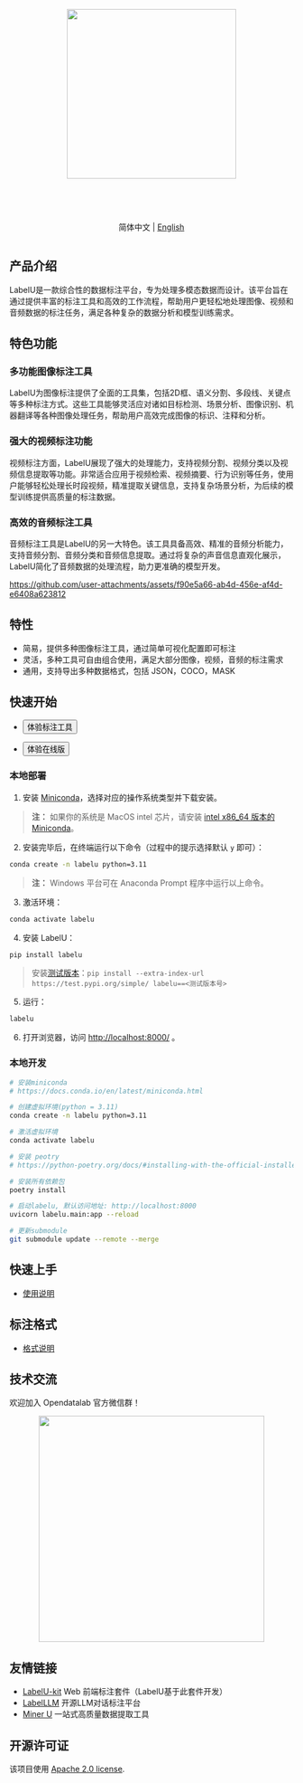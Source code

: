 <div align="center">
<article style="display: flex; flex-direction: column; align-items: center; justify-content: center;">
    <p align="center"><img width="300" src="https://user-images.githubusercontent.com/25022954/209616423-9ab056be-5d62-4eeb-b91d-3b20f64cfcf8.svg" /></p>
    <h1 style="width: 100%; text-align: center;"></h1>
    <p align="center">
        简体中文 | <a href="./README.md" >English</a>
    </p>
</article>
    
   
</div>

## 产品介绍

LabelU是一款综合性的数据标注平台，专为处理多模态数据而设计。该平台旨在通过提供丰富的标注工具和高效的工作流程，帮助用户更轻松地处理图像、视频和音频数据的标注任务，满足各种复杂的数据分析和模型训练需求。

## 特色功能

### 多功能图像标注工具
LabelU为图像标注提供了全面的工具集，包括2D框、语义分割、多段线、关键点等多种标注方式。这些工具能够灵活应对诸如目标检测、场景分析、图像识别、机器翻译等各种图像处理任务，帮助用户高效完成图像的标识、注释和分析。

### 强大的视频标注功能
视频标注方面，LabelU展现了强大的处理能力，支持视频分割、视频分类以及视频信息提取等功能。非常适合应用于视频检索、视频摘要、行为识别等任务，使用户能够轻松处理长时段视频，精准提取关键信息，支持复杂场景分析，为后续的模型训练提供高质量的标注数据。

### 高效的音频标注工具
音频标注工具是LabelU的另一大特色。该工具具备高效、精准的音频分析能力，支持音频分割、音频分类和音频信息提取。通过将复杂的声音信息直观化展示，LabelU简化了音频数据的处理流程，助力更准确的模型开发。

https://github.com/user-attachments/assets/f90e5a66-ab4d-456e-af4d-e6408a623812


## 特性

- 简易，提供多种图像标注工具，通过简单可视化配置即可标注
- 灵活，多种工具可自由组合使用，满足大部分图像，视频，音频的标注需求
- 通用，支持导出多种数据格式，包括 JSON，COCO，MASK

## 快速开始

- <a href="https://opendatalab.github.io/labelU-Kit/">
    <button>体验标注工具</button>
</a>

- <a href="https://labelu.shlab.tech/">
    <button>体验在线版</button>
</a>

### 本地部署

1. 安装 [Miniconda](https://docs.conda.io/en/latest/miniconda.html)，选择对应的操作系统类型并下载安装。

> **注：** 如果你的系统是 MacOS intel 芯片，请安装 [intel x86_64 版本的 Miniconda](https://repo.anaconda.com/miniconda/)。

2. 安装完毕后，在终端运行以下命令（过程中的提示选择默认 `y` 即可）：

```bash
conda create -n labelu python=3.11
```

> **注：** Windows 平台可在 Anaconda Prompt 程序中运行以上命令。

3. 激活环境：

```bash
conda activate labelu
```

4. 安装 LabelU：

```bash
pip install labelu
```

> 安装[测试版本](https://test.pypi.org/project/labelu/)：`pip install --extra-index-url https://test.pypi.org/simple/ labelu==<测试版本号>`

5. 运行：

```bash
labelu
```

6. 打开浏览器，访问 [http://localhost:8000/](http://localhost:8000/) 。

### 本地开发

```bash
# 安装miniconda
# https://docs.conda.io/en/latest/miniconda.html

# 创建虚拟环境(python = 3.11)
conda create -n labelu python=3.11

# 激活虚拟环境
conda activate labelu

# 安装 peotry
# https://python-poetry.org/docs/#installing-with-the-official-installer

# 安装所有依赖包
poetry install

# 启动labelu, 默认访问地址: http://localhost:8000
uvicorn labelu.main:app --reload

# 更新submodule
git submodule update --remote --merge
```

## 快速上手

- [使用说明](https://opendatalab.github.io/labelU)

## 标注格式

- [格式说明](https://opendatalab.github.io/labelU/#/schema)

## 技术交流

欢迎加入 Opendatalab 官方微信群！

<p align="center">
<img style="width: 400px" src="https://user-images.githubusercontent.com/25022954/208374419-2dffb701-321a-4091-944d-5d913de79a15.jpg">
</p>

## 友情链接

- [LabelU-kit](https://github.com/opendatalab/labelU-Kit) Web 前端标注套件（LabelU基于此套件开发）
- [LabelLLM](https://github.com/opendatalab/LabelLLM) 开源LLM对话标注平台
- [Miner U](https://github.com/opendatalab/MinerU) 一站式高质量数据提取工具

## 开源许可证

该项目使用 [Apache 2.0 license](./LICENSE).
